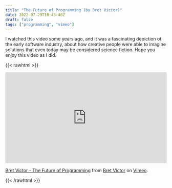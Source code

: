 ```yaml
---
title: "The Future of Programming (by Bret Victor)"
date: 2022-07-29T10:48:46Z
draft: false
tags: ["programming", "vimeo"]
---
```


I watched this video some years ago, and it was a fascinating depiction of the early
software industry, about how creative people were able to imagine solutions that even
today may be considered science fiction. Hope you enjoy this video as I did.

{{< rawhtml >}}
<div style="padding:56.25% 0 0 0;position:relative;"><iframe src="https://player.vimeo.com/video/71278954?h=955cc6c33d&title=0&byline=0&portrait=0" style="position:absolute;top:0;left:0;width:100%;height:100%;" frameborder="0" allow="autoplay; fullscreen; picture-in-picture" allowfullscreen></iframe></div><script src="https://player.vimeo.com/api/player.js"></script>
<p><a href="https://vimeo.com/71278954">Bret Victor - The Future of Programming</a> from <a href="https://vimeo.com/worrydream">Bret Victor</a> on <a href="https://vimeo.com">Vimeo</a>.</p>
{{< /rawhtml >}}
